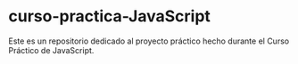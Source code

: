 # curso-practica-JavaScript
Este es un repositorio dedicado al proyecto práctico hecho durante el Curso Práctico de JavaScript.
